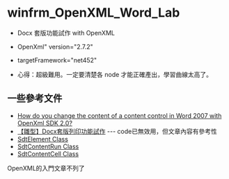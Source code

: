 # winfrm_OpenXML_Word_Lab
* Docx 套版功能試作 with OpenXML
* OpenXml" version="2.7.2" 
* targetFramework="net452"

* 心得：超級難用。一定要清楚各 node 才能正確產出，學習曲線太高了。

## 一些參考文件
* [How do you change the content of a content control in Word 2007 with OpenXml SDK 2.0?](https://stackoverflow.com/questions/2075505/how-do-you-change-the-content-of-a-content-control-in-word-2007-with-openxml-sdk)
* [【雛型】Docx套版列印功能試作](http://blog.darkthread.net/post-2009-07-30-docx-templating.aspx) --- code已無效用，但文章內容有參考性
* [SdtElement Class](https://msdn.microsoft.com/en-us/library/documentformat.openxml.wordprocessing.sdtelement(v=office.14).aspx)
* [SdtContentRun Class](https://msdn.microsoft.com/en-us/library/documentformat.openxml.wordprocessing.sdtcontentrun(v=office.14).aspx)
* [SdtContentCell Class](https://msdn.microsoft.com/en-us/library/documentformat.openxml.wordprocessing.sdtcontentcell(v=office.14).aspx)

OpenXML的入門文章不列了
